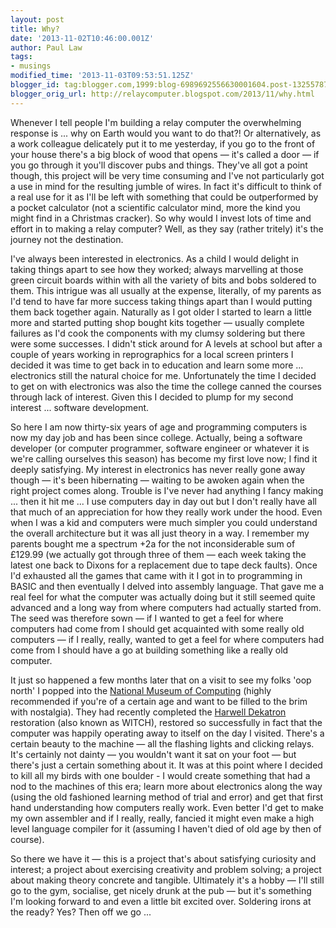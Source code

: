 ```yaml
---
layout: post
title: Why?
date: '2013-11-02T10:46:00.001Z'
author: Paul Law
tags:
- musings
modified_time: '2013-11-03T09:53:51.125Z'
blogger_id: tag:blogger.com,1999:blog-6989692556630001604.post-1325578719449264790
blogger_orig_url: http://relaycomputer.blogspot.com/2013/11/why.html
---
```


Whenever I tell people I'm building a relay computer the overwhelming response 
is ... why on Earth would you want to do that?! Or alternatively, as a work 
colleague delicately put it to me yesterday, if you go to the front of your 
house there's a big block of wood that opens — it's called a door — if you go 
through it you'll discover pubs and things. They've all got a point though, 
this project will be very time consuming and I've not particularly got a use 
in mind for the resulting jumble of wires. In fact it's difficult to think of 
a real use for it as I'll be left with something that could be outperformed by 
a pocket calculator (not a scientific calculator mind, more the kind you might 
find in a Christmas cracker). So why would I invest lots of time and effort in 
to making a relay computer? Well, as they say (rather tritely) it's the 
journey not the destination.

I've always been interested in 
electronics. As a child I would delight in taking things apart to see how they 
worked; always marvelling at those green circuit boards within with all the 
variety of bits and bobs soldered to them. This intrigue was all usually at 
the expense, literally, of my parents as I'd tend to have far more success 
taking things apart than I would putting them back together again. Naturally 
as I got older I started to learn a little more and started putting shop 
bought kits together — usually complete failures as I'd cook the components 
with my clumsy soldering but there were some successes. I didn't stick around 
for A levels at school but after a couple of years working in reprographics 
for a local screen printers I decided it was time to get back in to education 
and learn some more ... electronics still the natural choice for me. 
Unfortunately the time I decided to get on with electronics was also the time 
the college canned the courses through lack of interest. Given this I decided 
to plump for my second interest ... software development.

So here I 
am now thirty-six years of age and programming computers is now my day job and 
has been since college. Actually, being a software developer (or computer 
programmer, software engineer or whatever it is we're calling ourselves this 
season) has become my first love now; I find it deeply satisfying. My interest 
in electronics has never really gone away though — it's been hibernating — 
waiting to be awoken again when the right project comes along. Trouble is I've 
never had anything I fancy making ... then it hit me ... I use computers day 
in day out but I don't really have all that much of an appreciation for how 
they really work under the hood. Even when I was a kid and computers were much 
simpler you could understand the overall architecture but it was all just 
theory in a way. I remember my parents bought me a spectrum +2a for the not 
inconsiderable sum of £129.99 (we actually got through three of them — each 
week taking the latest one back to Dixons for a replacement due to tape deck 
faults). Once I'd exhausted all the games that came with it I got in to 
programming in BASIC and then eventually I delved into assembly language. That 
gave me a real feel for what the computer was actually doing but it still 
seemed quite advanced and a long way from where computers had actually started 
from. The seed was therefore sown — if I wanted to get a feel for where 
computers had come from I should get acquainted with some really old computers 
— if I really, really, wanted to get a feel for where computers had come from 
I should have a go at building something like a really old computer.

It just so happened a few months later that on a visit to see my folks 'oop 
north' I popped into the [National Museum of Computing](http://www.tnmoc.org/) 
(highly recommended if you're 
of a certain age and want to be filled to the brim with nostalgia). They had 
recently completed the [Harwell Dekatron](http://www.tnmoc.org/special-projects/harwell-dekatron-witch) 
restoration (also known as WITCH), 
restored so successfully in fact that the computer was happily operating away 
to itself on the day I visited. There's a certain beauty to the machine — all 
the flashing lights and clicking relays. It's certainly not dainty — you 
wouldn't want it sat on your foot — but there's just a certain something about 
it. It was at this point where I decided to kill all my birds with one 
boulder - I would create something that had a nod to the machines of this era; 
learn more about electronics along the way (using the old fashioned learning method 
of trial and error) and get that first hand understanding how computers really 
work. Even better I'd get to make my own assembler and if I really, really, 
fancied it might even make a high level language compiler for it (assuming I 
haven't died of old age by then of course).

So there we have it — 
this is a project that's about satisfying curiosity and interest; a project 
about exercising creativity and problem solving; a project about making theory 
concrete and tangible. Ultimately it's a hobby — I'll still go to the gym, 
socialise, get nicely drunk at the pub — but it's something I'm looking 
forward to and even a little bit excited over. Soldering irons at the ready? 
Yes? Then off we go ... 
